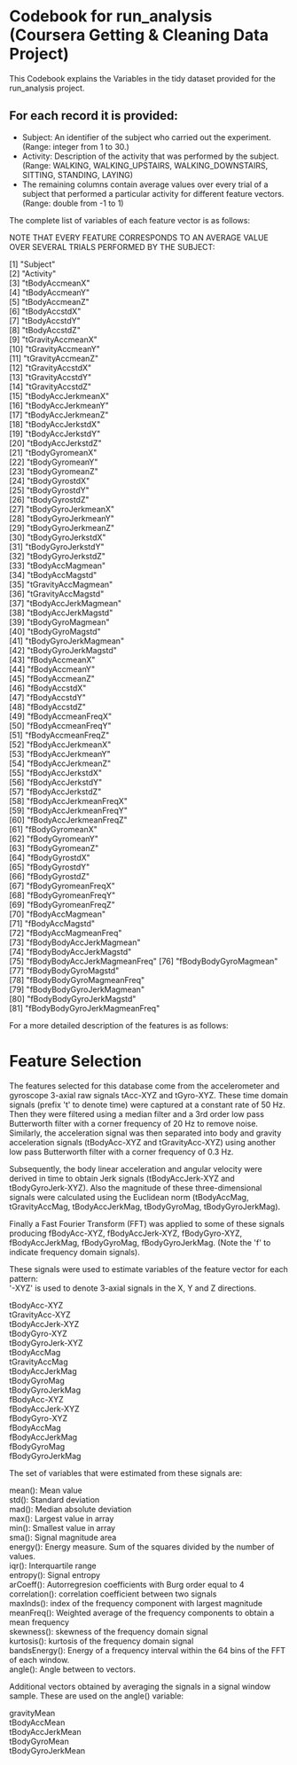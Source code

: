 Codebook for run_analysis (Coursera Getting & Cleaning Data Project)
========================================================

This Codebook explains the Variables in the tidy dataset provided for the run_analysis project.


## For each record it is provided:


- Subject: An identifier of the subject who carried out the experiment. (Range: integer from 1 to 30.) 
- Activity: Description of the activity that was performed by the subject. (Range: WALKING, WALKING_UPSTAIRS, WALKING_DOWNSTAIRS, SITTING, STANDING, LAYING)  
- The remaining columns contain average values over every trial of a subject that performed a particular activity for different feature vectors. (Range: double from -1 to 1) 

The complete list of variables of each feature vector is as follows:

NOTE THAT EVERY FEATURE CORRESPONDS TO AN AVERAGE VALUE OVER SEVERAL TRIALS PERFORMED BY THE SUBJECT:

 [1] "Subject"                     
 [2] "Activity"                    
 [3] "tBodyAccmeanX"               
 [4] "tBodyAccmeanY"               
 [5] "tBodyAccmeanZ"               
 [6] "tBodyAccstdX"                
 [7] "tBodyAccstdY"                
 [8] "tBodyAccstdZ"                
 [9] "tGravityAccmeanX"            
[10] "tGravityAccmeanY"            
[11] "tGravityAccmeanZ"            
[12] "tGravityAccstdX"             
[13] "tGravityAccstdY"             
[14] "tGravityAccstdZ"             
[15] "tBodyAccJerkmeanX"           
[16] "tBodyAccJerkmeanY"           
[17] "tBodyAccJerkmeanZ"           
[18] "tBodyAccJerkstdX"            
[19] "tBodyAccJerkstdY"            
[20] "tBodyAccJerkstdZ"            
[21] "tBodyGyromeanX"              
[22] "tBodyGyromeanY"              
[23] "tBodyGyromeanZ"              
[24] "tBodyGyrostdX"               
[25] "tBodyGyrostdY"               
[26] "tBodyGyrostdZ"               
[27] "tBodyGyroJerkmeanX"          
[28] "tBodyGyroJerkmeanY"          
[29] "tBodyGyroJerkmeanZ"          
[30] "tBodyGyroJerkstdX"           
[31] "tBodyGyroJerkstdY"           
[32] "tBodyGyroJerkstdZ"           
[33] "tBodyAccMagmean"             
[34] "tBodyAccMagstd"              
[35] "tGravityAccMagmean"          
[36] "tGravityAccMagstd"           
[37] "tBodyAccJerkMagmean"         
[38] "tBodyAccJerkMagstd"          
[39] "tBodyGyroMagmean"            
[40] "tBodyGyroMagstd"             
[41] "tBodyGyroJerkMagmean"        
[42] "tBodyGyroJerkMagstd"         
[43] "fBodyAccmeanX"               
[44] "fBodyAccmeanY"               
[45] "fBodyAccmeanZ"               
[46] "fBodyAccstdX"                
[47] "fBodyAccstdY"                
[48] "fBodyAccstdZ"                
[49] "fBodyAccmeanFreqX"           
[50] "fBodyAccmeanFreqY"           
[51] "fBodyAccmeanFreqZ"           
[52] "fBodyAccJerkmeanX"           
[53] "fBodyAccJerkmeanY"           
[54] "fBodyAccJerkmeanZ"           
[55] "fBodyAccJerkstdX"            
[56] "fBodyAccJerkstdY"            
[57] "fBodyAccJerkstdZ"            
[58] "fBodyAccJerkmeanFreqX"       
[59] "fBodyAccJerkmeanFreqY"       
[60] "fBodyAccJerkmeanFreqZ"       
[61] "fBodyGyromeanX"              
[62] "fBodyGyromeanY"              
[63] "fBodyGyromeanZ"              
[64] "fBodyGyrostdX"               
[65] "fBodyGyrostdY"               
[66] "fBodyGyrostdZ"               
[67] "fBodyGyromeanFreqX"          
[68] "fBodyGyromeanFreqY"          
[69] "fBodyGyromeanFreqZ"          
[70] "fBodyAccMagmean"             
[71] "fBodyAccMagstd"              
[72] "fBodyAccMagmeanFreq"         
[73] "fBodyBodyAccJerkMagmean"     
[74] "fBodyBodyAccJerkMagstd"      
[75] "fBodyBodyAccJerkMagmeanFreq" 
[76] "fBodyBodyGyroMagmean"        
[77] "fBodyBodyGyroMagstd"         
[78] "fBodyBodyGyroMagmeanFreq"    
[79] "fBodyBodyGyroJerkMagmean"    
[80] "fBodyBodyGyroJerkMagstd"     
[81] "fBodyBodyGyroJerkMagmeanFreq"


For a more detailed description of the features is as follows:

Feature Selection 
=================

The features selected for this database come from the accelerometer and gyroscope 3-axial raw signals tAcc-XYZ and tGyro-XYZ. These time domain signals (prefix 't' to denote time) were captured at a constant rate of 50 Hz. Then they were filtered using a median filter and a 3rd order low pass Butterworth filter with a corner frequency of 20 Hz to remove noise. Similarly, the acceleration signal was then separated into body and gravity acceleration signals (tBodyAcc-XYZ and tGravityAcc-XYZ) using another low pass Butterworth filter with a corner frequency of 0.3 Hz.   

Subsequently, the body linear acceleration and angular velocity were derived in time to obtain Jerk signals (tBodyAccJerk-XYZ and tBodyGyroJerk-XYZ). Also the magnitude of these three-dimensional signals were calculated using the Euclidean norm (tBodyAccMag, tGravityAccMag, tBodyAccJerkMag, tBodyGyroMag, tBodyGyroJerkMag).   

Finally a Fast Fourier Transform (FFT) was applied to some of these signals producing fBodyAcc-XYZ, fBodyAccJerk-XYZ, fBodyGyro-XYZ, fBodyAccJerkMag, fBodyGyroMag, fBodyGyroJerkMag. (Note the 'f' to indicate frequency domain signals).   

These signals were used to estimate variables of the feature vector for each pattern:  
'-XYZ' is used to denote 3-axial signals in the X, Y and Z directions.  

tBodyAcc-XYZ  
tGravityAcc-XYZ  
tBodyAccJerk-XYZ  
tBodyGyro-XYZ  
tBodyGyroJerk-XYZ  
tBodyAccMag  
tGravityAccMag  
tBodyAccJerkMag  
tBodyGyroMag  
tBodyGyroJerkMag  
fBodyAcc-XYZ  
fBodyAccJerk-XYZ  
fBodyGyro-XYZ  
fBodyAccMag  
fBodyAccJerkMag  
fBodyGyroMag  
fBodyGyroJerkMag  
  
The set of variables that were estimated from these signals are:  

mean(): Mean value  
std(): Standard deviation  
mad(): Median absolute deviation   
max(): Largest value in array  
min(): Smallest value in array  
sma(): Signal magnitude area  
energy(): Energy measure. Sum of the squares divided by the number of values.   
iqr(): Interquartile range   
entropy(): Signal entropy  
arCoeff(): Autorregresion coefficients with Burg order equal to 4  
correlation(): correlation coefficient between two signals  
maxInds(): index of the frequency component with largest magnitude  
meanFreq(): Weighted average of the frequency components to obtain a mean frequency  
skewness(): skewness of the frequency domain signal   
kurtosis(): kurtosis of the frequency domain signal   
bandsEnergy(): Energy of a frequency interval within the 64 bins of the FFT of each window.  
angle(): Angle between to vectors.   

Additional vectors obtained by averaging the signals in a signal window sample. These are used on the angle() variable:  

gravityMean  
tBodyAccMean  
tBodyAccJerkMean  
tBodyGyroMean  
tBodyGyroJerkMean  


